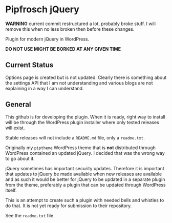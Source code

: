 Pipfrosch jQuery
================

__WARNING__ current commit restructured a lot, probably broke stuff. I will
remove this when no less broken then before these changes.

Plugin for modern jQuery in WordPress.

__DO NOT USE MIGHT BE BORKED AT ANY GIVEN TIME__

Current Status
--------------

Options page is created but is not updated. Clearly there is something about
the settings API that I am not understanding and various blogs are not
explaining in a way I can understand.

General
-------

This github is for developing the plugin. When it is ready, right way to
install will be through the WordPress plugin installer where only tested
releases will exist.

Stable releases will not include a `README.md` file, only a `readme.txt`.

Originally my `piptheme` WordPress theme that is __not__ distributed through
WordPress contained an updated jQuery. I decided that was the wrong way to go
about it.

jQuery sometimes has important security updates. Therefore it is important that
updates to jQuery be made available when new releases are available and as such
it would be better for jQuery to be updated in a separate plugin from the theme,
preferably a plugin that can be updated through WordPress itself.

This is an attempt to create such a plugin with needed bells and whistles to do
that. It is not yet ready for submission to their repository.

See the `readme.txt` file.
